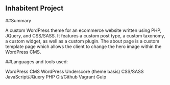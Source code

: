 ## Inhabitent Project

##Summary

A custom WordPress theme for an ecommerce website written using PHP, JQuery, and CSS/SASS. It features a custom post type, a custom taxonomy, a custom widget, as well as a custom plugin. The about page is a custom template page which allows the client to change the hero image within the WordPress CMS.

##Languages and tools used:

WordPress CMS
WordPress Underscore (theme basis)
CSS/SASS
JavaScript/JQuery
PHP
Git/Github
Vagrant
Gulp
